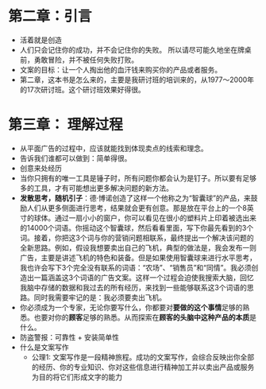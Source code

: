 # 第二章：引言
- 活着就是创造
- 人们只会记住你的成功，并不会记住你的失败。 所以请尽可能久地坐在牌桌前，勇敢冒险，并不被任何失败打败。
- 文案的目标：让一个人掏出他的血汗钱来购买你的产品或者服务。
- 第二章，这本书是怎么来的，主要是我研讨班的培训来的，从1977～2000年的17次研讨班。这个研讨班效果好得很。
# 第三章： 理解过程
- 从平面广告的过程中，应该就能找到体现卖点的线索和理念。
- 告诉我们谁都可以做到：简单得很。
- 创意来处经历
- 当你只拥有的唯一工具是锤子时，所有问题你都会认为是钉子。所以要有足够多的工具，才有可能想出更多解决问题的新方法。
- **发散思考，随机引子**：德·博诺创造了这样一个他称之为“智囊球”的产品，来鼓励人们从更多侧面进行思考，结果就会更有创意。那是放在平台上的一个8英寸的球体。通过一扇小小的窗户，你可以看见在很小的塑料片上印着被选出来的14000个词语。你摇动这个智囊球，然后看看里面，写下你最先看到的3个词。接着，你把这3个词与你的营销问题相联系，最终提出一个解决该问题的全新思路。例如，假设我想要卖出自己的飞机，典型的做法是，我会发布一则广告，主要是讲述飞机的特色和装备。但是如果使用智囊球来进行水平思考，我也许会写下3个完全没有联系的词语：“农场”、“销售员”和“同情”。我必须创造出一篇涵盖这3个词语的广告文案。这样一个过程会迫使我搜索大脑，回忆我脑中存储的数据和我过去的所有经历，来找到一些能够联系这3个词语的思路。同时我需要牢记的是：我必须要卖出飞机。 
- 你必须成为一个专家，无论你要写什么，你都要对**要做的这个事情**足够的熟悉。也要对你的**顾客**足够的熟悉。从而探索在**顾客的头脑中这种产品的本质**是什么。
- 防盗警报：可靠性 + 安装简单性
- 什么是文案写作
	- 公理1:     文案写作是一段精神旅程。成功的文案写作，会综合反映出你全部的经历、你的专业知识、你对这些信息进行精神加工并以卖出产品或服务为目的将它们形成文字的能力